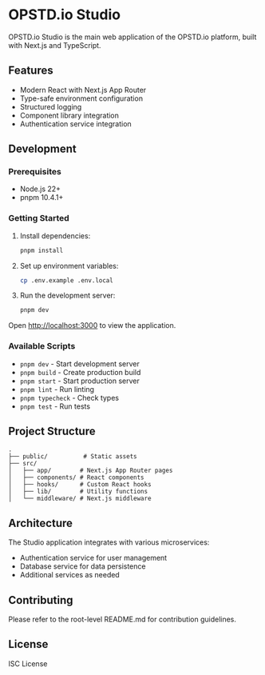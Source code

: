 # OPSTD.io Studio

OPSTD.io Studio is the main web application of the OPSTD.io platform, built with Next.js and TypeScript.

## Features

- Modern React with Next.js App Router
- Type-safe environment configuration
- Structured logging
- Component library integration
- Authentication service integration

## Development

### Prerequisites

- Node.js 22+
- pnpm 10.4.1+

### Getting Started

1. Install dependencies:
   ```bash
   pnpm install
   ```

2. Set up environment variables:
   ```bash
   cp .env.example .env.local
   ```

3. Run the development server:
   ```bash
   pnpm dev
   ```

Open [http://localhost:3000](http://localhost:3000) to view the application.

### Available Scripts

- `pnpm dev` - Start development server
- `pnpm build` - Create production build
- `pnpm start` - Start production server
- `pnpm lint` - Run linting
- `pnpm typecheck` - Check types
- `pnpm test` - Run tests

## Project Structure

```
.
├── public/          # Static assets
├── src/
│   ├── app/        # Next.js App Router pages
│   ├── components/ # React components
│   ├── hooks/      # Custom React hooks
│   ├── lib/        # Utility functions
│   └── middleware/ # Next.js middleware
```

## Architecture

The Studio application integrates with various microservices:
- Authentication service for user management
- Database service for data persistence
- Additional services as needed

## Contributing

Please refer to the root-level README.md for contribution guidelines.

## License

ISC License
